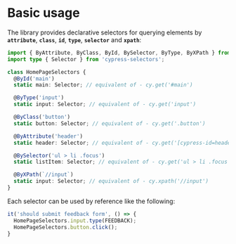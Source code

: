 # Basic usage

The library provides declarative selectors for querying elements by **`attribute`**, **`class`**, **`id`**, **`type`**, **`selector`** and **`xpath`**:

```typescript
import { ByAttribute, ByClass, ById, BySelector, ByType, ByXPath } from 'cypress-selectors';
import type { Selector } from 'cypress-selectors';

class HomePageSelectors {
  @ById('main')
  static main: Selector; // equivalent of - cy.get('#main')

  @ByType('input')
  static input: Selector; // equivalent of - cy.get('input')

  @ByClass('button')
  static button: Selector; // equivalent of - cy.get('.button')

  @ByAttribute('header')
  static header: Selector; // equivalent of - cy.get('[cypress-id=header')

  @BySelector('ul > li .focus')
  static listItem: Selector; // equivalent of - cy.get('ul > li .focus')

  @ByXPath(`//input`)
  static input: Selector; // equivalent of - cy.xpath('//input')
}
```

Each selector can be used by reference like the following:

```typescript
it('should submit feedback form', () => {
  HomePageSelectors.input.type(FEEDBACK);
  HomePageSelectors.button.click();
}
```
